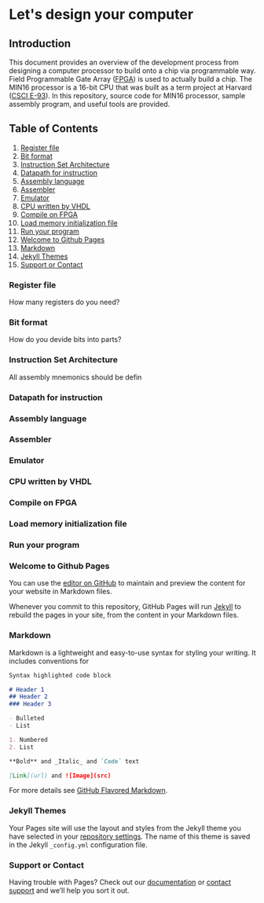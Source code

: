 Let's design your computer
===

## Introduction

This document provides an overview of the development process from designing a computer processor to build onto a chip via programmable way. Field Programmable Gate Array ([FPGA](https://www.terasic.com.tw/cgi-bin/page/archive.pl?Language=English&CategoryNo=165&No=502)) is used to actually build a chip. The MIN16 processor is a 16-bit CPU that was built as a term project at Harvard ([CSCI E-93](http://sites.fas.harvard.edu/~cscie287/fall2017/)). In this repository, source code for MIN16 processor, sample assembly program, and useful tools are provided.

## Table of Contents
1. [Register file](#register-file)
2. [Bit format](#bit-format)
3. [Instruction Set Architecture](#instruction-set-architecture)
4. [Datapath for instruction](#datapath-for-instruction)
5. [Assembly language](#assembly-language)
6. [Assembler](#assembler)
7. [Emulator](#emulator)
8. [CPU written by VHDL](#cpu-written-by-vhdl)
9. [Compile on FPGA](#compile-on-fpga)
10. [Load memory initialization file](#load-memory-initialization-file)
11. [Run your program](#run-your-program)
12. [Welcome to Github Pages](#welcome-to-github-pages)
13. [Markdown](#markdown)
14. [Jekyll Themes](#jekyll-themes)
15. [Support or Contact](#support-or-contact)

### Register file
How many registers do you need?

### Bit format
How do you devide bits into parts?

### Instruction Set Architecture
All assembly mnemonics should be defin

### Datapath for instruction

### Assembly language

### Assembler

### Emulator

### CPU written by VHDL

### Compile on FPGA

### Load memory initialization file

### Run your program



### Welcome to Github Pages

You can use the [editor on GitHub](https://github.com/tanamim/MIN16/edit/master/README.md) to maintain and preview the content for your website in Markdown files.

Whenever you commit to this repository, GitHub Pages will run [Jekyll](https://jekyllrb.com/) to rebuild the pages in your site, from the content in your Markdown files.

### Markdown

Markdown is a lightweight and easy-to-use syntax for styling your writing. It includes conventions for

```markdown
Syntax highlighted code block

# Header 1
## Header 2
### Header 3

- Bulleted
- List

1. Numbered
2. List

**Bold** and _Italic_ and `Code` text

[Link](url) and ![Image](src)
```

For more details see [GitHub Flavored Markdown](https://guides.github.com/features/mastering-markdown/).

### Jekyll Themes

Your Pages site will use the layout and styles from the Jekyll theme you have selected in your [repository settings](https://github.com/tanamim/MIN16/settings). The name of this theme is saved in the Jekyll `_config.yml` configuration file.

### Support or Contact

Having trouble with Pages? Check out our [documentation](https://help.github.com/categories/github-pages-basics/) or [contact support](https://github.com/contact) and we’ll help you sort it out.
